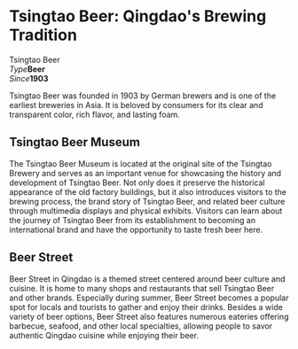 # Tsingtao Beer: Qingdao's Brewing Tradition

<Chinese word="青岛啤酒">
<template #pinyin>qīng dǎo pí jiǔ</template>
Tsingtao Beer
</Chinese>

<Description>
<div><i>Type</i><b>Beer</b></div>
<div><i>Since</i><b>1903</b></div>
</Description>

Tsingtao Beer was founded in 1903 by German brewers and is one of the earliest breweries in Asia. It is beloved by consumers for its clear and transparent color, rich flavor, and lasting foam.

## Tsingtao Beer Museum

The Tsingtao Beer Museum is located at the original site of the Tsingtao Brewery and serves as an important venue for showcasing the history and development of Tsingtao Beer. Not only does it preserve the historical appearance of the old factory buildings, but it also introduces visitors to the brewing process, the brand story of Tsingtao Beer, and related beer culture through multimedia displays and physical exhibits. Visitors can learn about the journey of Tsingtao Beer from its establishment to becoming an international brand and have the opportunity to taste fresh beer here.

<YouTube link="https://youtu.be/eG6hGEBYaG0?si=wr62pObhkPMUhGgH&t=381">
<template #cover><img src="../assets/youtube/chinese-beer-served-in-a-plastic-bag.jpg" alt="Chinese Beer Served In A Plastic Bag?!" /></template>
<template #title>Chinese Beer Served In A Plastic Bag?! They Feel Like They’re In Germany!</template>
<template #author>田纳西Jay和Ari</template>
<template #description>第一次喝袋装的中国啤酒，太有意思了！</template>
</YouTube>

## Beer Street

Beer Street in Qingdao is a themed street centered around beer culture and cuisine. It is home to many shops and restaurants that sell Tsingtao Beer and other brands. Especially during summer, Beer Street becomes a popular spot for locals and tourists to gather and enjoy their drinks. Besides a wide variety of beer options, Beer Street also features numerous eateries offering barbecue, seafood, and other local specialties, allowing people to savor authentic Qingdao cuisine while enjoying their beer.